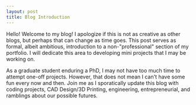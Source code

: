 ```yaml
---
layout: post
title: Blog Introduction
---
```


Hello! Welcome to my blog! I apologize if this is not as creative as other blogs, but perhaps that can change as time goes. 
This post serves as formal, albeit ambitious, introduction to a non-"professional" section of my portfolio.
I will dedicate this area to developing mini projects that I may be working on. 

As a graduate student enduring a PhD, I may not have too much time to attempt one-off projects. However, that does not mean I can't have some fun every now and then. 
Join me as I sporatically update this blog with coding projects, CAD Design/3D Printing, engineering, entrepreneurial, and ramblings about our possible futures. 
